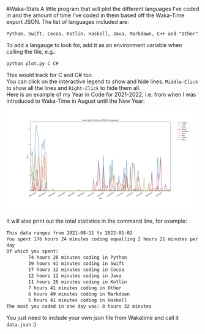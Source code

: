 #Waka-Stats
A little program that will plot the different languages I've coded in and the amount of time I've coded in them based off the Waka-Time export JSON. The list of languages included are:
```
Python, Swift, Cocoa, Kotlin, Haskell, Java, Markdown, C++ and "Other"
```
To add a langauge to look for, add it as an environment variable when calling the file, e.g.:
```
python plot.py C C#
```
This would track for C and C# too. <br>
You can click on the interactive legend to show and hide lines. `Middle-Click` to show all the lines and `Right-Click` to hide them all. <br>
Here is an example of my Year in Code for 2021-2022, i.e. from when I was introduced to Waka-Time in August until the New Year:

<img src="graph.png" alt="drawing" width="800"/>

It will also print out the total statistics in the command line, for example:

```
This data ranges from 2021-08-11 to 2022-01-02
You spent 176 hours 24 minutes coding equalling 2 hours 21 minutes per day
Of which you spent:
        74 hours 28 minutes coding in Python
        39 hours 41 minutes coding in Swift
        17 hours 12 minutes coding in Cocoa
        12 hours 12 minutes coding in Java
        11 hours 26 minutes coding in Kotlin
        7 hours 41 minutes coding in Other
        6 hours 49 minutes coding in Markdown
        5 hours 41 minutes coding in Haskell
The most you coded in one day was: 8 hours 32 minutes
```

You just need to include your own json file from Wakatime and call it `data.json` :)